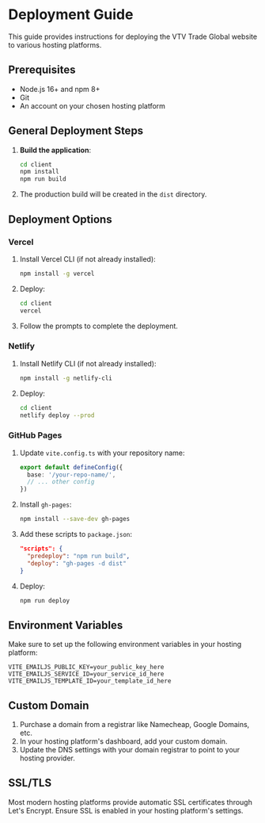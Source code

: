 # Deployment Guide

This guide provides instructions for deploying the VTV Trade Global website to various hosting platforms.

## Prerequisites

- Node.js 16+ and npm 8+
- Git
- An account on your chosen hosting platform

## General Deployment Steps

1. **Build the application**:

   ```bash
   cd client
   npm install
   npm run build
   ```

2. The production build will be created in the `dist` directory.

## Deployment Options

### Vercel

1. Install Vercel CLI (if not already installed):

   ```bash
   npm install -g vercel
   ```

2. Deploy:

   ```bash
   cd client
   vercel
   ```

3. Follow the prompts to complete the deployment.

### Netlify

1. Install Netlify CLI (if not already installed):

   ```bash
   npm install -g netlify-cli
   ```

2. Deploy:

   ```bash
   cd client
   netlify deploy --prod
   ```

### GitHub Pages

1. Update `vite.config.ts` with your repository name:

   ```typescript
   export default defineConfig({
     base: '/your-repo-name/',
     // ... other config
   })
   ```

2. Install `gh-pages`:

   ```bash
   npm install --save-dev gh-pages
   ```

3. Add these scripts to `package.json`:

   ```json
   "scripts": {
     "predeploy": "npm run build",
     "deploy": "gh-pages -d dist"
   }
   ```

4. Deploy:

   ```bash
   npm run deploy
   ```

## Environment Variables

Make sure to set up the following environment variables in your hosting platform:

```env
VITE_EMAILJS_PUBLIC_KEY=your_public_key_here
VITE_EMAILJS_SERVICE_ID=your_service_id_here
VITE_EMAILJS_TEMPLATE_ID=your_template_id_here
```

## Custom Domain

1. Purchase a domain from a registrar like Namecheap, Google Domains, etc.
2. In your hosting platform's dashboard, add your custom domain.
3. Update the DNS settings with your domain registrar to point to your hosting provider.

## SSL/TLS

Most modern hosting platforms provide automatic SSL certificates through Let's Encrypt. Ensure SSL is enabled in your hosting platform's settings.
